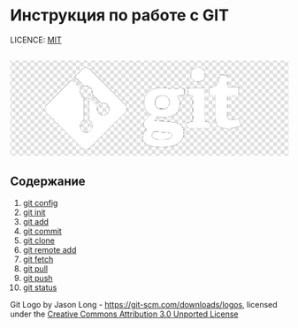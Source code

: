 # Инструкция по работе с GIT

LICENCE: [MIT][def]

[def]: ./license.md

![git-logo](./assets/1color-darkbg@2x.png)
---

## Содержание

1. [git config](git-config.md)
2. [git init](git-init.md)
3. [git add](git-add.md)
4. [git commit](git-commit.md)
5. [git clone](git-clone.md)
6. [git remote add](git-remote-add.md)
7. [git fetch](git-fetch.md)
8. [git pull](git-pull.md)
9. [git push](git-push.md)
10. [git status](git-status.md)



Git Logo by Jason Long - https://git-scm.com/downloads/logos,
licensed under the [Creative Commons Attribution 3.0 Unported License](https://creativecommons.org/licenses/by/3.0/)